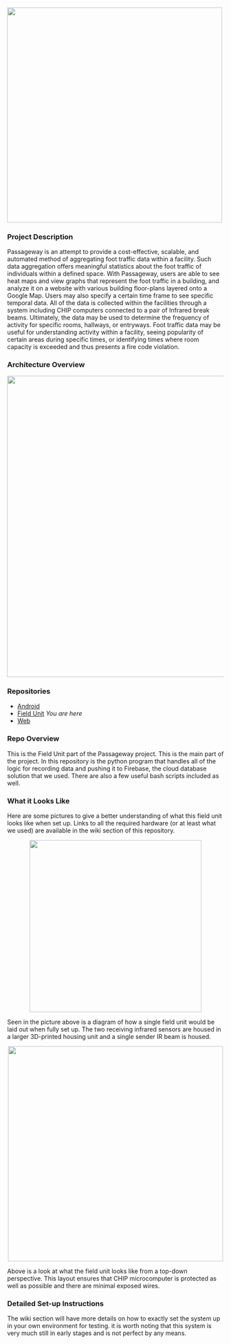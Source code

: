 #### 
<img src="https://dl2.pushbulletusercontent.com/KbQ1LfBQ4PvfBj4LmbcYmXDPBHlTsnHR/Passageway.png" width="500px">

### Project Description
Passageway is an attempt to provide a cost-effective, scalable, and automated method of aggregating foot traffic data within a facility. Such data aggregation offers meaningful statistics about the foot traffic of individuals within a defined space. With Passageway, users are able to see heat maps and view graphs that represent the foot traffic in a building, and analyze it on a website with various building floor-plans layered onto a Google Map. Users may also specify a certain time frame to see specific temporal data. All of the data is collected within the facilities through a system including CHIP computers connected to a pair of Infrared break beams. Ultimately, the data may be used to determine the frequency of activity for specific rooms, hallways, or entryways. Foot traffic data may be useful for understanding activity within a facility, seeing popularity of certain areas during specific times, or identifying times where room capacity is exceeded and thus presents a fire code violation.

### Architecture Overview
<center><img src="http://i.imgur.com/LuledZu.png" width="700px"></center>

### Repositories

 - [Android](https://github.com/Passageway/PassagewayAndroid) 
 - [Field Unit](https://github.com/Passageway/PassagewayFieldUnit) *You are here*
 - [Web](https://github.com/Passageway/PassagewayWeb)

### Repo Overview
This is the Field Unit part of the Passageway project. This is the main part of the project. In this repository is the python program that handles all of the logic for recording data and pushing it to Firebase, the cloud database solution that we used. There are also a few useful bash scripts included as well.

### What it Looks Like
Here are some pictures to give a better understanding of what this field unit looks like when set up. Links to all the required hardware (or at least what we used) are available in the wiki section of this repository.
<center><img src="http://i.imgur.com/1rv1cyM.png" width="400px"></center>

Seen in the picture above is a diagram of how a single field unit would be laid out when fully set up. The two receiving infrared sensors are housed in a larger 3D-printed housing unit and a single sender IR beam is housed. 
<center><img src="http://i.imgur.com/AioHmkr.png" width="500px"></center>

Above is a look at what the field unit looks like from a top-down perspective. This layout ensures that CHIP microcomputer is protected as well as possible and there are minimal exposed wires.

### Detailed Set-up Instructions
The wiki section will have more details on how to exactly set the system up in your own environment for testing. it is worth noting that this system is very much still in early stages and is not perfect by any means.
